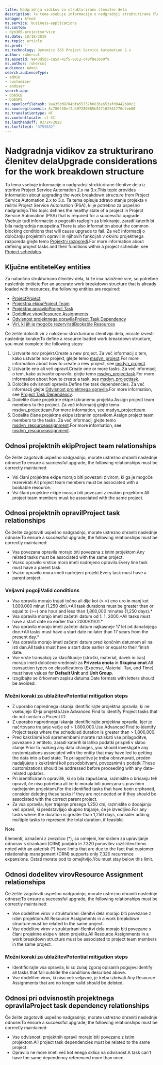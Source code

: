 ```yaml
---
title: Nadgradnja vidikov za strukturirano členitev dela
description: Ta tema vsebuje informacije o nadgradnji strukturirane členitve dela iz storitve Project Service Automation 2.x na 3.x.
manager: kfend
ms.service: business-applications
ms.custom:
- dyn365-projectservice
ms.date: 10/18/2019
ms.topic: article
ms.prod: ''
ms.technology: Dynamics 365 Project Service Automation 2.x
author: ruhercul
ms.assetid: 9e43d5b5-ca5d-41f5-9012-c48f8e3080f9
ms.author: ruhercul
audience: Admin
search.audienceType:
- admin
- customizer
- enduser
search.app:
- D365CE
- D365PS
ms.openlocfilehash: 9aa35dd8784bfa55737b0836e653afd0442b80c2
ms.sourcegitcommit: 8c786230ef2a497280885b827162561776e2eb00
ms.translationtype: HT
ms.contentlocale: sl-SI
ms.lasthandoff: 03/24/2020
ms.locfileid: "3755832"
---
```

# <a name="upgrade-considerations-for-the-work-breakdown-structure"></a><span data-ttu-id="949c0-103">Nadgradnja vidikov za strukturirano členitev dela</span><span class="sxs-lookup"><span data-stu-id="949c0-103">Upgrade considerations for the work breakdown structure</span></span>
<span data-ttu-id="949c0-104">Ta tema vsebuje informacije o nadgradnji strukturirane členitve dela iz storitve Project Service Automation 2.x na 3.x.</span><span class="sxs-lookup"><span data-stu-id="949c0-104">This topic provides information about upgrading the work breakdown structure from Project Service Automation 2.x to 3.x.</span></span> <span data-ttu-id="949c0-105">Ta tema opisuje zdravo stanje projekta v rešitvi Project Service Automation (PSA), ki je potrebno za uspešno nadgradnjo.</span><span class="sxs-lookup"><span data-stu-id="949c0-105">This topic defines the healthy state of a project in Project Service Automation (PSA) that is required for a successful upgrade.</span></span> <span data-ttu-id="949c0-106">Vsebuje tudi informacije o pogostih razlogih za blokiranje, zaradi katerih bi bila nadgradnja neuspešna.</span><span class="sxs-lookup"><span data-stu-id="949c0-106">There is also information about the common blocking conditions that will cause upgrade to fail.</span></span> <span data-ttu-id="949c0-107">Za več informacij o določanju projektnih opravil in njihovih funkcijah v okviru projektnega razporeda glejte temo [Projektni razporedi](project-creating.md).</span><span class="sxs-lookup"><span data-stu-id="949c0-107">For more information about defining project tasks and their functions within a project schedule, see [Project schedules](project-creating.md).</span></span>

## <a name="key-entities"></a><span data-ttu-id="949c0-108">Ključne entitete</span><span class="sxs-lookup"><span data-stu-id="949c0-108">Key entities</span></span>
<span data-ttu-id="949c0-109">Za natančno strukturirano členitev dela, ki že ima naložene vire, so potrebne naslednje entitete:</span><span class="sxs-lookup"><span data-stu-id="949c0-109">For an accurate work breakdown structure that is already loaded with resources, the following entities are required:</span></span>

- [<span data-ttu-id="949c0-110">Project</span><span class="sxs-lookup"><span data-stu-id="949c0-110">Project</span></span>](../developer/entities/msdyn_project.md)
- [<span data-ttu-id="949c0-111">Projektna ekipa</span><span class="sxs-lookup"><span data-stu-id="949c0-111">Project Team</span></span>](../developer/entities/msdyn_projectteam.md)
- [<span data-ttu-id="949c0-112">Projektno opravilo</span><span class="sxs-lookup"><span data-stu-id="949c0-112">Project Task</span></span>](../developer/entities/msdyn_projecttask.md)
- [<span data-ttu-id="949c0-113">Dodelitve virov</span><span class="sxs-lookup"><span data-stu-id="949c0-113">Resource Assignments</span></span>](../developer/entities/msdyn_resourceassignment.md)
- [<span data-ttu-id="949c0-114">Odvisnost projektnega opravila</span><span class="sxs-lookup"><span data-stu-id="949c0-114">Project Task Dependency</span></span>](../developer/entities/msdyn_projecttaskdependency.md)
- [<span data-ttu-id="949c0-115">Viri, ki jih je mogoče rezervirati</span><span class="sxs-lookup"><span data-stu-id="949c0-115">Bookable Resources</span></span>](../developer/entities/bookableresource.md)

<span data-ttu-id="949c0-116">Če želite določiti vir z naloženo strukturirano členitvijo dela, morate izvesti naslednje korake:</span><span class="sxs-lookup"><span data-stu-id="949c0-116">To define a resource loaded work breakdown structure, you must complete the following steps:</span></span>

1. <span data-ttu-id="949c0-117">Ustvarite nov projekt.</span><span class="sxs-lookup"><span data-stu-id="949c0-117">Create a new project.</span></span> <span data-ttu-id="949c0-118">Za več informacij o tem, kako ustvarite nov projekt, glejte temo [msdyn_project](../developer/entities/msdyn_project.md).</span><span class="sxs-lookup"><span data-stu-id="949c0-118">For more information about how to create a new project, see [msdyn_project](../developer/entities/msdyn_project.md).</span></span>
2. <span data-ttu-id="949c0-119">Ustvarite eno ali več opravil.</span><span class="sxs-lookup"><span data-stu-id="949c0-119">Create one or more tasks.</span></span> <span data-ttu-id="949c0-120">Za več informacij o tem, kako ustvarite opravilo, glejte temo [msdyn_projecttask](../developer/entities/msdyn_projecttask.md).</span><span class="sxs-lookup"><span data-stu-id="949c0-120">For more information about how to create a task, see [msdyn_projecttask](../developer/entities/msdyn_projecttask.md).</span></span>
3. <span data-ttu-id="949c0-121">Določite odvisnosti opravila.</span><span class="sxs-lookup"><span data-stu-id="949c0-121">Define the task dependencies.</span></span> <span data-ttu-id="949c0-122">Za več informacij glejte [Odvisnost projektnega opravila](../developer/entities/msdyn_projecttaskdependency.md).</span><span class="sxs-lookup"><span data-stu-id="949c0-122">For more information, see [Project Task Dependency](../developer/entities/msdyn_projecttaskdependency.md).</span></span>
4. <span data-ttu-id="949c0-123">Dodelite člane projektne ekipe izbranemu projektu.</span><span class="sxs-lookup"><span data-stu-id="949c0-123">Assign project team members to the project.</span></span> <span data-ttu-id="949c0-124">Za več informacij glejte temo [msdyn_projectteam](../developer/entities/msdyn_projectteam.md).</span><span class="sxs-lookup"><span data-stu-id="949c0-124">For more information, see [msdyn_projectteam](../developer/entities/msdyn_projectteam.md).</span></span>
5. <span data-ttu-id="949c0-125">Dodelite člane projektne ekipe izbranim opravilom.</span><span class="sxs-lookup"><span data-stu-id="949c0-125">Assign project team members to the tasks.</span></span> <span data-ttu-id="949c0-126">Za več informacij glejte temo [msdyn_resourceassignment](../developer/entities/msdyn_resourceassignment.md).</span><span class="sxs-lookup"><span data-stu-id="949c0-126">For more information, see [msdyn_resourceassignment](../developer/entities/msdyn_resourceassignment.md).</span></span>

## <a name="project-team-relationships"></a><span data-ttu-id="949c0-127">Odnosi projektnih ekip</span><span class="sxs-lookup"><span data-stu-id="949c0-127">Project team relationships</span></span>

<span data-ttu-id="949c0-128">Če želite zagotoviti uspešno nadgradnjo, morate ustrezno ohraniti naslednje odnose:</span><span class="sxs-lookup"><span data-stu-id="949c0-128">To ensure a successful upgrade, the following relationships must be correctly maintained:</span></span>
- <span data-ttu-id="949c0-129">Vsi člani projektne ekipe morajo biti povezani z virom, ki ga je mogoče rezervirati.</span><span class="sxs-lookup"><span data-stu-id="949c0-129">All project team members must be associated with a bookable resource.</span></span>
- <span data-ttu-id="949c0-130">Vsi člani projektne ekipe morajo biti povezani z enakim projektom.</span><span class="sxs-lookup"><span data-stu-id="949c0-130">All project team members must be associated with the same project.</span></span> 

## <a name="project-task-relationships"></a><span data-ttu-id="949c0-131">Odnosi projektnih opravil</span><span class="sxs-lookup"><span data-stu-id="949c0-131">Project task relationships</span></span>
<span data-ttu-id="949c0-132">Če želite zagotoviti uspešno nadgradnjo, morate ustrezno ohraniti naslednje odnose:</span><span class="sxs-lookup"><span data-stu-id="949c0-132">To ensure a successful upgrade, the following relationships must be correctly maintained:</span></span>

- <span data-ttu-id="949c0-133">Vsa povezana opravila morajo biti povezana z istim projektom.</span><span class="sxs-lookup"><span data-stu-id="949c0-133">Any related tasks must be associated with the same project.</span></span>
- <span data-ttu-id="949c0-134">Vsako opravilo vrstice mora imeti nadrejeno opravilo.</span><span class="sxs-lookup"><span data-stu-id="949c0-134">Every line task must have a parent task.</span></span>
- <span data-ttu-id="949c0-135">Vsako opravilo mora imeti nadrejeni projekt.</span><span class="sxs-lookup"><span data-stu-id="949c0-135">Every task must have a parent project.</span></span>

### <a name="valid-conditions"></a><span data-ttu-id="949c0-136">Veljavni pogoji</span><span class="sxs-lookup"><span data-stu-id="949c0-136">Valid conditions</span></span>

- <span data-ttu-id="949c0-137">Vsa opravila morajo trajati točno ali dlje kot (> =) eno uro in manj kot 1.800.000 minut (1.250 dni).\*</span><span class="sxs-lookup"><span data-stu-id="949c0-137">All task durations must be greater than or equal to (>=) one hour and less than 1,800,000 minutes (1,250 days).\*</span></span>
- <span data-ttu-id="949c0-138">Vsa opravila morajo imeti začetni datum od 1. 1. 2000.\*</span><span class="sxs-lookup"><span data-stu-id="949c0-138">All tasks must have a start date no earlier than 2000/01/01.\*</span></span>
- <span data-ttu-id="949c0-139">Vsa opravila morajo imeti začetni datum najkasneje 17 let od današnjega dne.\*</span><span class="sxs-lookup"><span data-stu-id="949c0-139">All tasks must have a start date no later than 17 years from the present day.\*</span></span>
- <span data-ttu-id="949c0-140">Vsa opravila morajo imeti začetni datum pred končnim datumom ali na isti dan.</span><span class="sxs-lookup"><span data-stu-id="949c0-140">All tasks must have a start date earlier or equal to their finish date.</span></span>
- <span data-ttu-id="949c0-141">Vse vrste transakcij za klasifikacije (stroški, material, davek in čas) morajo imeti določene vrednosti za **Privzeta enota** in **Skupina enot**.</span><span class="sxs-lookup"><span data-stu-id="949c0-141">All transaction types on classifications (Expense, Material, Tax, and Time) must have values for **Default Unit** and **Unit Group**.</span></span>
- <span data-ttu-id="949c0-142">Izogibajte se črkovnem zapisu datuma.</span><span class="sxs-lookup"><span data-stu-id="949c0-142">Date formats with letters should be avoided.</span></span>

### <a name="potential-mitigation-steps"></a><span data-ttu-id="949c0-143">Možni koraki za ublažitev</span><span class="sxs-lookup"><span data-stu-id="949c0-143">Potential mitigation steps</span></span>
- <span data-ttu-id="949c0-144">Z uporabo naprednega iskanja identificirajte projektna opravila, ki ne vsebujejo ID-ja projekta.</span><span class="sxs-lookup"><span data-stu-id="949c0-144">Use Advanced Find to identify Project tasks that do not contain a Project ID.</span></span>
- <span data-ttu-id="949c0-145">Z uporabo naprednega iskanja identificirajte projektna opravila, kjer je načrtovano trajanje večje od > 1.800.000.</span><span class="sxs-lookup"><span data-stu-id="949c0-145">Use Advanced Find to identify Project tasks where the scheduled duration is greater than > 1,800,000.</span></span>
- <span data-ttu-id="949c0-146">Pred kakršnimi koli spremembami morate raziskati vse prilagoditve, povezane z entiteto, zaradi katerih bi lahko podatki prispeli v slabo stanje.</span><span class="sxs-lookup"><span data-stu-id="949c0-146">Prior to making any data changes, you should investigate any customizations associated with the entity that may have led to getting the data into a bad state.</span></span> <span data-ttu-id="949c0-147">Te prilagoditve je treba obravnavati, preden nadaljujete s kakršnimi koli posodobitvami, povezanimi s podatki.</span><span class="sxs-lookup"><span data-stu-id="949c0-147">These customizations should be addressed before proceeding with any data-related updates.</span></span>
- <span data-ttu-id="949c0-148">Pri identificiranih opravilih, ki so bila zapuščena, razmislite o brisanju teh opravil, če niso potrebna ali če bi morala biti povezana s pravilnim nadrejenim projektom.</span><span class="sxs-lookup"><span data-stu-id="949c0-148">For the identified tasks that have been orphaned, consider deleting these tasks if they are not needed or if they should be associated with the correct parent project.</span></span>
- <span data-ttu-id="949c0-149">Za vsa opravila, kjer trajanje presega 1.250 dni, razmislite o dodajanju več opravil, ki predstavljajo skupno trajanje, če je izvedljivo.</span><span class="sxs-lookup"><span data-stu-id="949c0-149">For any tasks where the duration is greater than 1,250 days, consider adding multiple tasks to represent the total duration, if feasible.</span></span>

> [!NOTE]
> <span data-ttu-id="949c0-150">Elementi, označeni z zvezdico (\*), so omejeni, ker sistem za upravljanje odnosov s strankami (CRM) podpira le 7.320 ponovitev razširitev.</span><span class="sxs-lookup"><span data-stu-id="949c0-150">Items noted with an asterisk (\*) have limits that are due to the fact that customer relationship management (CRM) supports only 7,320 recurrence expansions.</span></span> <span data-ttu-id="949c0-151">Ostati morate pod to omejitvijo.</span><span class="sxs-lookup"><span data-stu-id="949c0-151">You must stay below this limit.</span></span>

## <a name="resource-assignment-relationships"></a><span data-ttu-id="949c0-152">Odnosi dodelitev virov</span><span class="sxs-lookup"><span data-stu-id="949c0-152">Resource Assignment relationships</span></span>
<span data-ttu-id="949c0-153">Če želite zagotoviti uspešno nadgradnjo, morate ustrezno ohraniti naslednje odnose:</span><span class="sxs-lookup"><span data-stu-id="949c0-153">To ensure a successful upgrade, the following relationships must be correctly maintained:</span></span>

- <span data-ttu-id="949c0-154">Vse dodelitve virov v strukturirani členitvi dela morajo biti povezane z istim projektom.</span><span class="sxs-lookup"><span data-stu-id="949c0-154">All Resource Assignments in a work breakdown structure must be related to the same project.</span></span>
- <span data-ttu-id="949c0-155">Vse dodelitve virov v strukturirani členitvi dela morajo biti povezane s člani projektne ekipe v istem projektu.</span><span class="sxs-lookup"><span data-stu-id="949c0-155">All Resource Assignments in a work breakdown structure must be associated to project team members in the same project.</span></span>

### <a name="potential-mitigation-steps"></a><span data-ttu-id="949c0-156">Možni koraki za ublažitev</span><span class="sxs-lookup"><span data-stu-id="949c0-156">Potential mitigation steps</span></span>
- <span data-ttu-id="949c0-157">Identificirajte vsa opravila, ki so zunaj zgoraj opisanih pogojev.</span><span class="sxs-lookup"><span data-stu-id="949c0-157">Identify all tasks that fall outside the conditions described above.</span></span>  
- <span data-ttu-id="949c0-158">Vse dodelitve virov, ki niso več veljavne, je treba izbrisati.</span><span class="sxs-lookup"><span data-stu-id="949c0-158">Any Resource Assignments that are no longer valid should be deleted.</span></span>

## <a name="project-task-dependency-relationships"></a><span data-ttu-id="949c0-159">Odnosi pri odvisnostih projektnega opravila</span><span class="sxs-lookup"><span data-stu-id="949c0-159">Project task dependency relationships</span></span>
<span data-ttu-id="949c0-160">Če želite zagotoviti uspešno nadgradnjo, morate ustrezno ohraniti naslednje odnose:</span><span class="sxs-lookup"><span data-stu-id="949c0-160">To ensure a successful upgrade, the following relationships must be correctly maintained:</span></span>

- <span data-ttu-id="949c0-161">Vse odvisnosti projektnih opravil morajo biti povezane z istim projektom.</span><span class="sxs-lookup"><span data-stu-id="949c0-161">All project task dependencies must be related to the same project.</span></span>
- <span data-ttu-id="949c0-162">Opravilo ne more imeti več kot enega sklica na odvisnost.</span><span class="sxs-lookup"><span data-stu-id="949c0-162">A task can't have the same dependency referenced more than once.</span></span>

